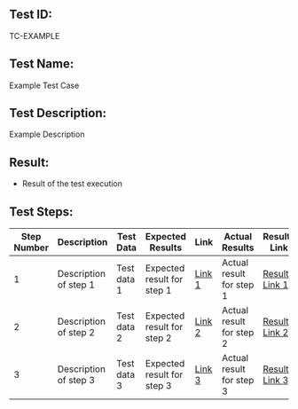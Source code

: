 ## Test ID:
TC-EXAMPLE

## Test Name:
Example Test Case

## Test Description:
Example Description

## Result:
- Result of the test execution

## Test Steps:
| Step Number | Description            | Test Data       | Expected Results                | Link                           | Actual Results                | Results Link                  | Notes                         |
|-------------|------------------------|-----------------|---------------------------------|-------------------------------|-------------------------------|-------------------------------|-------------------------------|
| 1           | Description of step 1  | Test data 1     | Expected result for step 1      | [Link 1](#)                   | Actual result for step 1      | [Results Link 1](#)           | Notes for step 1              |
| 2           | Description of step 2  | Test data 2     | Expected result for step 2      | [Link 2](#)                   | Actual result for step 2      | [Results Link 2](#)           | Notes for step 2              |
| 3           | Description of step 3  | Test data 3     | Expected result for step 3      | [Link 3](#)                   | Actual result for step 3      | [Results Link 3](#)           | Notes for step 3              |
